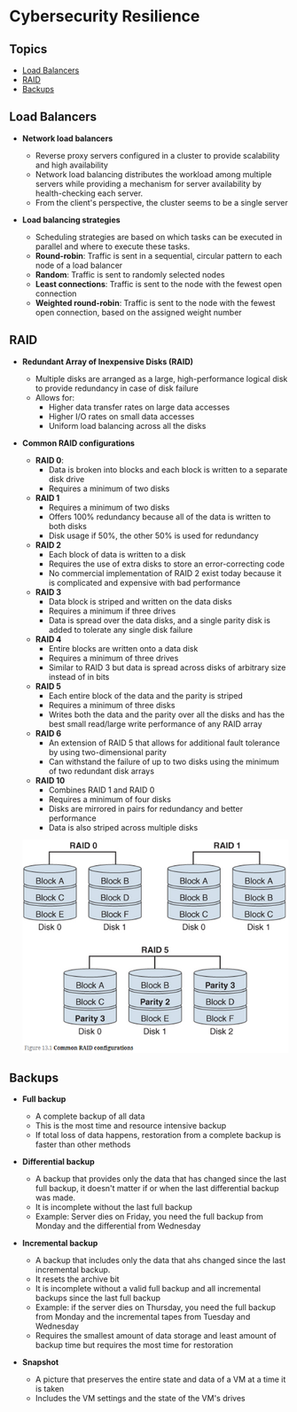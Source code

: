 <!-- omit in toc -->
# Cybersecurity Resilience

<!-- omit in toc -->
## Topics

- [Load Balancers](#load-balancers)
- [RAID](#raid)
- [Backups](#backups)

## Load Balancers

- **Network load balancers**
  - Reverse proxy servers configured in a cluster to provide scalability and high availability
  - Network load balancing distributes the workload among multiple servers while providing a mechanism for server availability by health-checking each server.
  - From the client's perspective, the cluster seems to be a single server

- **Load balancing strategies**
  - Scheduling strategies are based on which tasks can be executed in parallel and where to execute these tasks.
  - **Round-robin**: Traffic is sent in a sequential, circular pattern to each node of a load balancer
  - **Random**: Traffic is sent to randomly selected nodes
  - **Least connections**: Traffic is sent to the node with the fewest open connection
  - **Weighted round-robin**: Traffic is sent to the node with the fewest open connection, based on the assigned weight number

## RAID

- **Redundant Array of Inexpensive Disks (RAID)**
  - Multiple disks are arranged as a large, high-performance logical disk to provide redundancy in case of disk failure
  - Allows for:
    - Higher data transfer rates on large data accesses
    - Higher I/O rates on small data accesses
    - Uniform load balancing across all the disks

- **Common RAID configurations**
  - **RAID 0**:
    - Data is broken into blocks and each block is written to a separate disk drive
    - Requires a minimum of two disks
  - **RAID 1**
    - Requires a minimum of two disks
    - Offers 100% redundancy because all of the data is written to both disks
    - Disk usage if 50%, the other 50% is used for redundancy
  - **RAID 2**
    - Each block of data is written to a disk
    - Requires the use of extra disks to store an error-correcting code
    - No commercial implementation of RAID 2 exist today because it is complicated and expensive with bad performance
  - **RAID 3**
    - Data block is striped and written on the data disks
    - Requires a minimum if three drives
    - Data is spread over the data disks, and a single parity disk is added to tolerate any single disk failure
  - **RAID 4**
    - Entire blocks are written onto a data disk
    - Requires a minimum of three drives
    - Similar to RAID 3 but data is spread across disks of arbitrary size instead of in bits
  - **RAID 5**
    - Each entire block of the data and the parity is striped
    - Requires a minimum of three disks
    - Writes both the data and the parity over all the disks and has the best small read/large write performance of any RAID array
  - **RAID 6**
    - An extension of RAID 5 that allows for additional fault tolerance by using two-dimensional parity
    - Can withstand the failure of up to two disks using the minimum of two redundant disk arrays
  - **RAID 10**
    - Combines RAID 1 and RAID 0
    - Requires a minimum of four disks
    - Disks are mirrored in pairs for redundancy and better performance
    - Data is also striped across multiple disks

   ![RAID Arrays](screenshots/2023-04-04-15-43-23.png)

## Backups

- **Full backup**
  - A complete backup of all data
  - This is the most time and resource intensive backup
  - If total loss of data happens, restoration from a complete backup is faster than other methods

- **Differential backup**
  - A backup that provides only the data that has changed since the last full backup, it doesn't matter if or when the last differential backup was made.
  - It is incomplete without the last full backup
  - Example: Server dies on Friday, you need the full backup from Monday and the differential from Wednesday

- **Incremental backup**
  - A backup that includes only the data that ahs changed since the last incremental backup.
  - It resets the archive bit
  - It is incomplete without a valid full backup and all incremental backups since the last full backup
  - Example: if the server dies on Thursday, you need the full backup from Monday and the incremental tapes from Tuesday and Wednesday
  - Requires the smallest amount of data storage and least amount of backup time but requires the most time for restoration

- **Snapshot**
  - A picture that preserves the entire state and data of a VM at a time it is taken
  - Includes the VM settings and the state of the VM's drives
